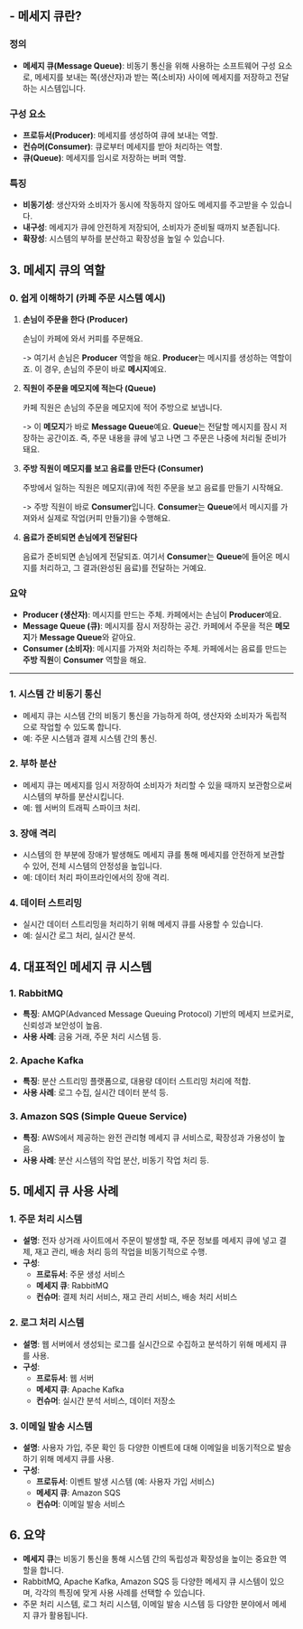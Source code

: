 

## - 메세지 큐란?

### 정의

- **메세지 큐(Message Queue)**: 비동기 통신을 위해 사용하는 소프트웨어 구성 요소로, 메세지를 보내는 쪽(생산자)과 받는 쪽(소비자) 사이에 메세지를 저장하고 전달하는 시스템입니다.

### 구성 요소

- **프로듀서(Producer)**: 메세지를 생성하여 큐에 보내는 역할.
- **컨슈머(Consumer)**: 큐로부터 메세지를 받아 처리하는 역할.
- **큐(Queue)**: 메세지를 임시로 저장하는 버퍼 역할.

### 특징

- **비동기성**: 생산자와 소비자가 동시에 작동하지 않아도 메세지를 주고받을 수 있습니다.
- **내구성**: 메세지가 큐에 안전하게 저장되어, 소비자가 준비될 때까지 보존됩니다.
- **확장성**: 시스템의 부하를 분산하고 확장성을 높일 수 있습니다.

## 3. 메세지 큐의 역할

### **0. 쉽게 이해하기 (카페 주문 시스템 예시)**

1. **손님이 주문을 한다 (Producer)**
    
    손님이 카페에 와서 커피를 주문해요.
    
    -> 여기서 손님은 **Producer** 역할을 해요. **Producer**는 메시지를 생성하는 역할이죠. 이 경우, 손님의 주문이 바로 **메시지**예요.
    
2. **직원이 주문을 메모지에 적는다 (Queue)**
    
    카페 직원은 손님의 주문을 메모지에 적어 주방으로 보냅니다.
    
    -> 이 **메모지**가 바로 **Message Queue**예요. **Queue**는 전달할 메시지를 잠시 저장하는 공간이죠. 즉, 주문 내용을 큐에 넣고 나면 그 주문은 나중에 처리될 준비가 돼요.
    
3. **주방 직원이 메모지를 보고 음료를 만든다 (Consumer)**
    
    주방에서 일하는 직원은 메모지(큐)에 적힌 주문을 보고 음료를 만들기 시작해요.
    
    -> 주방 직원이 바로 **Consumer**입니다. **Consumer**는 **Queue**에서 메시지를 가져와서 실제로 작업(커피 만들기)을 수행해요.
    
4. **음료가 준비되면 손님에게 전달된다**
    
    음료가 준비되면 손님에게 전달되죠. 여기서 **Consumer**는 **Queue**에 들어온 메시지를 처리하고, 그 결과(완성된 음료)를 전달하는 거예요.
    

### **요약**

- **Producer (생산자)**: 메시지를 만드는 주체. 카페에서는 손님이 **Producer**예요.
- **Message Queue (큐)**: 메시지를 잠시 저장하는 공간. 카페에서 주문을 적은 **메모지**가 **Message Queue**와 같아요.
- **Consumer (소비자)**: 메시지를 가져와 처리하는 주체. 카페에서는 음료를 만드는 **주방 직원**이 **Consumer** 역할을 해요.

---

### 1. 시스템 간 비동기 통신

- 메세지 큐는 시스템 간의 비동기 통신을 가능하게 하여, 생산자와 소비자가 독립적으로 작업할 수 있도록 합니다.
- 예: 주문 시스템과 결제 시스템 간의 통신.

### 2. 부하 분산

- 메세지 큐는 메세지를 임시 저장하여 소비자가 처리할 수 있을 때까지 보관함으로써 시스템의 부하를 분산시킵니다.
- 예: 웹 서버의 트래픽 스파이크 처리.

### 3. 장애 격리

- 시스템의 한 부분에 장애가 발생해도 메세지 큐를 통해 메세지를 안전하게 보관할 수 있어, 전체 시스템의 안정성을 높입니다.
- 예: 데이터 처리 파이프라인에서의 장애 격리.

### 4. 데이터 스트리밍

- 실시간 데이터 스트리밍을 처리하기 위해 메세지 큐를 사용할 수 있습니다.
- 예: 실시간 로그 처리, 실시간 분석.

## 4. 대표적인 메세지 큐 시스템

### 1. RabbitMQ

- **특징**: AMQP(Advanced Message Queuing Protocol) 기반의 메세지 브로커로, 신뢰성과 보안성이 높음.
- **사용 사례**: 금융 거래, 주문 처리 시스템 등.

### 2. Apache Kafka

- **특징**: 분산 스트리밍 플랫폼으로, 대용량 데이터 스트리밍 처리에 적합.
- **사용 사례**: 로그 수집, 실시간 데이터 분석 등.

### 3. Amazon SQS (Simple Queue Service)

- **특징**: AWS에서 제공하는 완전 관리형 메세지 큐 서비스로, 확장성과 가용성이 높음.
- **사용 사례**: 분산 시스템의 작업 분산, 비동기 작업 처리 등.

## 5. 메세지 큐 사용 사례

### 1. 주문 처리 시스템

- **설명**: 전자 상거래 사이트에서 주문이 발생할 때, 주문 정보를 메세지 큐에 넣고 결제, 재고 관리, 배송 처리 등의 작업을 비동기적으로 수행.
- **구성**:
    - **프로듀서**: 주문 생성 서비스
    - **메세지 큐**: RabbitMQ
    - **컨슈머**: 결제 처리 서비스, 재고 관리 서비스, 배송 처리 서비스

### 2. 로그 처리 시스템

- **설명**: 웹 서버에서 생성되는 로그를 실시간으로 수집하고 분석하기 위해 메세지 큐를 사용.
- **구성**:
    - **프로듀서**: 웹 서버
    - **메세지 큐**: Apache Kafka
    - **컨슈머**: 실시간 분석 서비스, 데이터 저장소

### 3. 이메일 발송 시스템

- **설명**: 사용자 가입, 주문 확인 등 다양한 이벤트에 대해 이메일을 비동기적으로 발송하기 위해 메세지 큐를 사용.
- **구성**:
    - **프로듀서**: 이벤트 발생 시스템 (예: 사용자 가입 서비스)
    - **메세지 큐**: Amazon SQS
    - **컨슈머**: 이메일 발송 서비스

## 6. 요약

- **메세지 큐**는 비동기 통신을 통해 시스템 간의 독립성과 확장성을 높이는 중요한 역할을 합니다.
- RabbitMQ, Apache Kafka, Amazon SQS 등 다양한 메세지 큐 시스템이 있으며, 각각의 특징에 맞게 사용 사례를 선택할 수 있습니다.
- 주문 처리 시스템, 로그 처리 시스템, 이메일 발송 시스템 등 다양한 분야에서 메세지 큐가 활용됩니다.